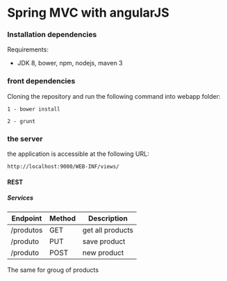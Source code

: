 # Spring MVC with angularJS #

### Installation dependencies ###

Requirements: 

 - JDK 8, bower, npm, nodejs, maven 3

### front dependencies ###

Cloning the repository and run the following command into webapp folder:

    1 - bower install

    2 - grunt

### the server ###

the application is accessible at the following URL:

    http://localhost:9000/WEB-INF/views/

#### REST ####
##### Services #####

Endpoint          |Method         | Description
--------------|------------- | -------------
/produtos         |GET          | get all products  
/produto| PUT| save product 
/produto|POST| new product

The same for groug of products
